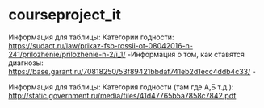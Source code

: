 # courseproject_it
Информация для таблицы: Категории годности: https://sudact.ru/law/prikaz-fsb-rossii-ot-08042016-n-241/prilozhenie/prilozhenie-n-2/i_1/
-Информация о том, как ставятся диагнозы: https://base.garant.ru/70818250/53f89421bbdaf741eb2d1ecc4ddb4c33/ -

Информация для таблицы: Категория годности (там где А,Б т.д.): http://static.government.ru/media/files/41d47765b5a7858c7842.pdf
